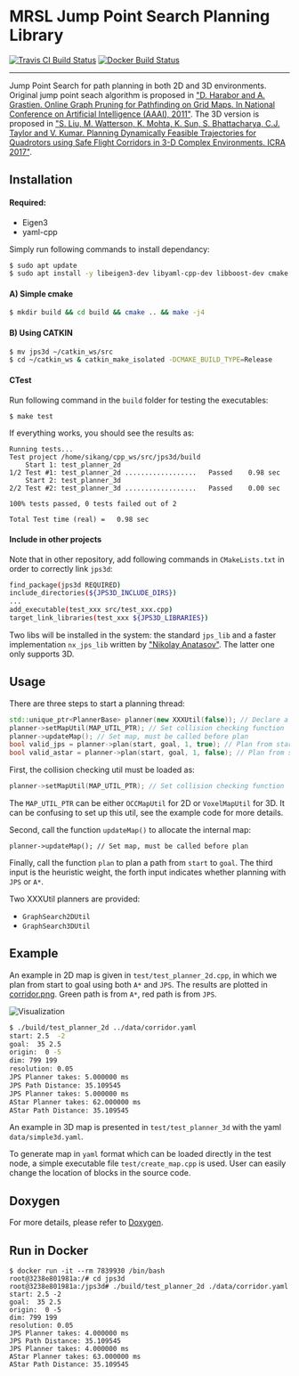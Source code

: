 # MRSL Jump Point Search Planning Library
[![Travis CI Build Status](https://travis-ci.org/ICRA2017/jps3d.svg?branch=reproducible)](https://travis-ci.org/ICRA2017/jps3d)
[![Docker Build Status](https://dockerbuildbadges.quelltext.eu/status.svg?organization=icra2017&repository=jps3d)](https://hub.docker.com/r/icra2017/jps3d/builds/) 
- - -
Jump Point Search for path planning in both 2D and 3D environments. Original jump point seach algorithm is proposed in ["D. Harabor and A. Grastien. Online Graph Pruning for Pathfinding on Grid Maps. In National Conference on Artificial Intelligence (AAAI), 2011"](https://www.aaai.org/ocs/index.php/AAAI/AAAI11/paper/download/3761/4007). The 3D version is proposed in ["S. Liu, M. Watterson, K. Mohta, K. Sun, S. Bhattacharya, C.J. Taylor and V. Kumar. Planning Dynamically Feasible Trajectories for Quadrotors using Safe Flight Corridors in 3-D Complex Environments. ICRA 2017"](http://ieeexplore.ieee.org/abstract/document/7839930/). 

## Installation 
#### Required: 
 - Eigen3
 - yaml-cpp

Simply run following commands to install dependancy:
```sh
$ sudo apt update
$ sudo apt install -y libeigen3-dev libyaml-cpp-dev libboost-dev cmake
```

#### A) Simple cmake
```sh
$ mkdir build && cd build && cmake .. && make -j4
```

#### B) Using CATKIN 
```sh
$ mv jps3d ~/catkin_ws/src
$ cd ~/catkin_ws & catkin_make_isolated -DCMAKE_BUILD_TYPE=Release
```

#### CTest
Run following command in the `build` folder for testing the executables:
```sh
$ make test
```

If everything works, you should see the results as:
```
Running tests...
Test project /home/sikang/cpp_ws/src/jps3d/build
    Start 1: test_planner_2d
1/2 Test #1: test_planner_2d ..................   Passed    0.98 sec
    Start 2: test_planner_3d
2/2 Test #2: test_planner_3d ..................   Passed    0.00 sec

100% tests passed, 0 tests failed out of 2

Total Test time (real) =   0.98 sec
```

#### Include in other projects
Note that in other repository, add following commands in `CMakeLists.txt` in order to correctly link `jps3d`:
```sh
find_package(jps3d REQUIRED)
include_directories(${JPS3D_INCLUDE_DIRS})
...
add_executable(test_xxx src/test_xxx.cpp)
target_link_libraries(test_xxx ${JPS3D_LIBRARIES})
``` 

Two libs will be installed in the system: the standard `jps_lib` and a faster implementation `nx_jps_lib` written by ["Nikolay Anatasov"](https://natanaso.github.io/). The latter one only supports 3D.

## Usage
There are three steps to start a planning thread:
```c++
std::unique_ptr<PlannerBase> planner(new XXXUtil(false)); // Declare a XXX planner
planner->setMapUtil(MAP_UTIL_PTR); // Set collision checking function
planner->updateMap(); // Set map, must be called before plan
bool valid_jps = planner->plan(start, goal, 1, true); // Plan from start to goal with heuristic weight 1, using JPS
bool valid_astar = planner->plan(start, goal, 1, false); // Plan from start to goal with heuristic weight 1, using A*
```

First, the collision checking util must be loaded as:
```c++
planner->setMapUtil(MAP_UTIL_PTR); // Set collision checking function
```
The `MAP_UTIL_PTR` can be either `OCCMapUtil` for 2D or `VoxelMapUtil` for 3D. It can be confusing to set up this util, see the example code for more details.

Second, call the function `updateMap()` to allocate the internal map: 
```
planner->updateMap(); // Set map, must be called before plan
```

Finally, call the function `plan` to plan a path from `start` to `goal`. The third input is the heuristic weight, the forth input indicates whether planning with `JPS` or `A*`.

Two XXXUtil planners are provided:
 - ```GraphSearch2DUtil```
 - ```GraphSearch3DUtil```

## Example
An example in 2D map is given in `test/test_planner_2d.cpp`, in which we plan from start to goal using both ```A*``` and ```JPS```. 
The results are plotted in [corridor.png](https://github.com/sikang/jps3d/blob/master/data/corridor.png).
Green path is from ```A*```, red path is from ```JPS```.

![Visualization](./data/corridor.png)
```sh
$ ./build/test_planner_2d ../data/corridor.yaml
start: 2.5  -2
goal:  35 2.5
origin:  0 -5
dim: 799 199
resolution: 0.05
JPS Planner takes: 5.000000 ms
JPS Path Distance: 35.109545
JPS Planner takes: 5.000000 ms
AStar Planner takes: 62.000000 ms
AStar Path Distance: 35.109545
```

An example in 3D map is presented in `test/test_planner_3d` with the yaml `data/simple3d.yaml`.

To generate map in `yaml` format which can be loaded directly in the test node, a simple executable file `test/create_map.cpp` is used. User can easily change the location of blocks in the source code.

## Doxygen
For more details, please refer to [Doxygen](https://sikang.github.io/jps3d).

## Run in Docker
```
$ docker run -it --rm 7839930 /bin/bash
root@3238e801981a:/# cd jps3d
root@3238e801981a:/jps3d# ./build/test_planner_2d ./data/corridor.yaml
start: 2.5 -2
goal:  35 2.5
origin:  0 -5
dim: 799 199
resolution: 0.05
JPS Planner takes: 4.000000 ms
JPS Path Distance: 35.109545
JPS Planner takes: 4.000000 ms
AStar Planner takes: 63.000000 ms
AStar Path Distance: 35.109545
```
